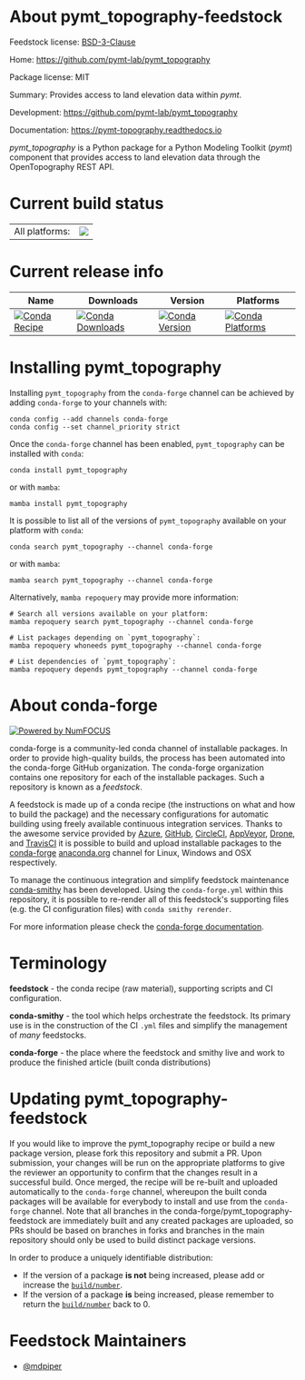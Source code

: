 About pymt_topography-feedstock
===============================

Feedstock license: [BSD-3-Clause](https://github.com/conda-forge/pymt_topography-feedstock/blob/main/LICENSE.txt)

Home: https://github.com/pymt-lab/pymt_topography

Package license: MIT

Summary: Provides access to land elevation data within *pymt*.

Development: https://github.com/pymt-lab/pymt_topography

Documentation: https://pymt-topography.readthedocs.io

*pymt_topography* is a Python package for a Python Modeling Toolkit (*pymt*)
component that provides access to land elevation data through the
OpenTopography REST API.


Current build status
====================


<table><tr><td>All platforms:</td>
    <td>
      <a href="https://dev.azure.com/conda-forge/feedstock-builds/_build/latest?definitionId=12130&branchName=main">
        <img src="https://dev.azure.com/conda-forge/feedstock-builds/_apis/build/status/pymt_topography-feedstock?branchName=main">
      </a>
    </td>
  </tr>
</table>

Current release info
====================

| Name | Downloads | Version | Platforms |
| --- | --- | --- | --- |
| [![Conda Recipe](https://img.shields.io/badge/recipe-pymt_topography-green.svg)](https://anaconda.org/conda-forge/pymt_topography) | [![Conda Downloads](https://img.shields.io/conda/dn/conda-forge/pymt_topography.svg)](https://anaconda.org/conda-forge/pymt_topography) | [![Conda Version](https://img.shields.io/conda/vn/conda-forge/pymt_topography.svg)](https://anaconda.org/conda-forge/pymt_topography) | [![Conda Platforms](https://img.shields.io/conda/pn/conda-forge/pymt_topography.svg)](https://anaconda.org/conda-forge/pymt_topography) |

Installing pymt_topography
==========================

Installing `pymt_topography` from the `conda-forge` channel can be achieved by adding `conda-forge` to your channels with:

```
conda config --add channels conda-forge
conda config --set channel_priority strict
```

Once the `conda-forge` channel has been enabled, `pymt_topography` can be installed with `conda`:

```
conda install pymt_topography
```

or with `mamba`:

```
mamba install pymt_topography
```

It is possible to list all of the versions of `pymt_topography` available on your platform with `conda`:

```
conda search pymt_topography --channel conda-forge
```

or with `mamba`:

```
mamba search pymt_topography --channel conda-forge
```

Alternatively, `mamba repoquery` may provide more information:

```
# Search all versions available on your platform:
mamba repoquery search pymt_topography --channel conda-forge

# List packages depending on `pymt_topography`:
mamba repoquery whoneeds pymt_topography --channel conda-forge

# List dependencies of `pymt_topography`:
mamba repoquery depends pymt_topography --channel conda-forge
```


About conda-forge
=================

[![Powered by
NumFOCUS](https://img.shields.io/badge/powered%20by-NumFOCUS-orange.svg?style=flat&colorA=E1523D&colorB=007D8A)](https://numfocus.org)

conda-forge is a community-led conda channel of installable packages.
In order to provide high-quality builds, the process has been automated into the
conda-forge GitHub organization. The conda-forge organization contains one repository
for each of the installable packages. Such a repository is known as a *feedstock*.

A feedstock is made up of a conda recipe (the instructions on what and how to build
the package) and the necessary configurations for automatic building using freely
available continuous integration services. Thanks to the awesome service provided by
[Azure](https://azure.microsoft.com/en-us/services/devops/), [GitHub](https://github.com/),
[CircleCI](https://circleci.com/), [AppVeyor](https://www.appveyor.com/),
[Drone](https://cloud.drone.io/welcome), and [TravisCI](https://travis-ci.com/)
it is possible to build and upload installable packages to the
[conda-forge](https://anaconda.org/conda-forge) [anaconda.org](https://anaconda.org/)
channel for Linux, Windows and OSX respectively.

To manage the continuous integration and simplify feedstock maintenance
[conda-smithy](https://github.com/conda-forge/conda-smithy) has been developed.
Using the ``conda-forge.yml`` within this repository, it is possible to re-render all of
this feedstock's supporting files (e.g. the CI configuration files) with ``conda smithy rerender``.

For more information please check the [conda-forge documentation](https://conda-forge.org/docs/).

Terminology
===========

**feedstock** - the conda recipe (raw material), supporting scripts and CI configuration.

**conda-smithy** - the tool which helps orchestrate the feedstock.
                   Its primary use is in the construction of the CI ``.yml`` files
                   and simplify the management of *many* feedstocks.

**conda-forge** - the place where the feedstock and smithy live and work to
                  produce the finished article (built conda distributions)


Updating pymt_topography-feedstock
==================================

If you would like to improve the pymt_topography recipe or build a new
package version, please fork this repository and submit a PR. Upon submission,
your changes will be run on the appropriate platforms to give the reviewer an
opportunity to confirm that the changes result in a successful build. Once
merged, the recipe will be re-built and uploaded automatically to the
`conda-forge` channel, whereupon the built conda packages will be available for
everybody to install and use from the `conda-forge` channel.
Note that all branches in the conda-forge/pymt_topography-feedstock are
immediately built and any created packages are uploaded, so PRs should be based
on branches in forks and branches in the main repository should only be used to
build distinct package versions.

In order to produce a uniquely identifiable distribution:
 * If the version of a package **is not** being increased, please add or increase
   the [``build/number``](https://docs.conda.io/projects/conda-build/en/latest/resources/define-metadata.html#build-number-and-string).
 * If the version of a package **is** being increased, please remember to return
   the [``build/number``](https://docs.conda.io/projects/conda-build/en/latest/resources/define-metadata.html#build-number-and-string)
   back to 0.

Feedstock Maintainers
=====================

* [@mdpiper](https://github.com/mdpiper/)

